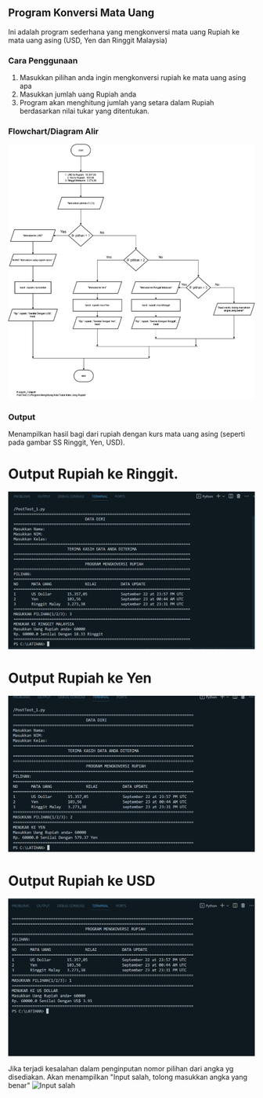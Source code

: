 ## Program Konversi Mata Uang

Ini adalah program sederhana yang mengkonversi mata uang Rupiah ke mata uang asing (USD, Yen dan Ringgit Malaysia)

### Cara Penggunaan

1. Masukkan pilihan anda ingin mengkonversi rupiah ke mata uang asing apa
2. Masukkan jumlah uang Rupiah anda
2. Program akan menghitung jumlah yang setara dalam Rupiah berdasarkan nilai tukar yang ditentukan.

### Flowchart/Diagram Alir
![Flowchart](Flowchart.png)

### Output

Menampilkan hasil bagi dari rupiah dengan kurs mata uang asing (seperti pada gambar SS Ringgit, Yen, USD).
# Output Rupiah ke  Ringgit.
![Ringgit Malaysia](Ringgit.png)
# Output Rupiah ke  Yen
![Yen](Yen.png)
# Output Rupiah ke  USD
![USD](USD.png)

Jika terjadi kesalahan dalam penginputan nomor pilihan dari angka yg disediakan. Akan menampilkan "Input salah, tolong masukkan angka yang benar"
![Input salah](Input_salah.png)
